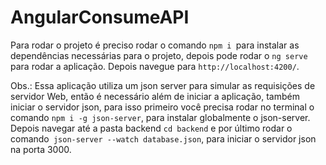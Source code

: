 # AngularConsumeAPI

Para rodar o projeto é preciso rodar o comando `npm i `para instalar as dependências necessárias para o projeto, depois pode rodar o `ng serve` para rodar a aplicação. Depois navegue para `http://localhost:4200/`.

Obs.: Essa aplicação utiliza um json server para simular as requisições de servidor Web, então é necessário além de iniciar a aplicação, também iniciar o servidor json, para isso primeiro você precisa rodar no terminal o comando `npm i -g json-server`, para instalar globalmente o json-server. Depois navegar até a pasta backend `cd backend` e por último rodar o comando` json-server --watch database.json`, para iniciar o servidor json na porta 3000.
